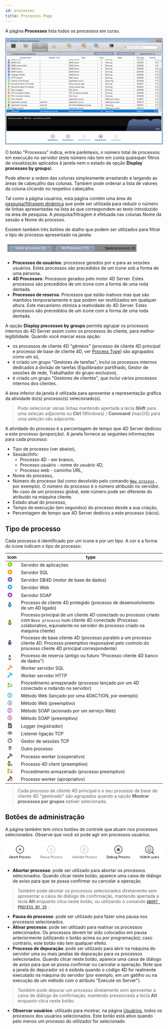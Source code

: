 ```yaml
---
id: processes
title: Processes Page
---
```



A página **Processes** lista todos os processos em curso.

![](../assets/en/Admin/server-admin-process-page.png)


O botão "Processos" indica, entre parêntesis, o número total de processos em execução no servidor (este número não tem em conta quaisquer filtros de visualização aplicados à janela nem o estado da opção **Display processes by groups**).

Pode alterar a ordem das colunas simplesmente arrastando e largando as áreas de cabeçalho das colunas. Também pode ordenar a lista de valores da coluna clicando no respetivo cabeçalho.

Tal como a página usuários, esta página contém uma área de  [pesquisa/filtragem dinâmica](users.md#searchfiltering-area) que pode ser utilizada para reduzir o número de linhas apresentadas na lista às que correspondem ao texto introduzido na área de pesquisa. A pesquisa/filtragem é efetuada nas colunas Nome da sessão e Nome do processo.

Existem também três botões de atalho que podem ser utilizados para filtrar o tipo de processo apresentado na janela:

![](../assets/en/Admin/server-process-buttons.png)

- **Processos de usuários**: processos gerados por e para as sessões usuários. Estes processos são precedidos de um ícone sob a forma de uma persona.
- **4D Processes**: Processos gerados pelo motor 4D Server. Estes processos são precedidos de um ícone com a forma de uma roda dentada.
- **Processos de reserva**: Processos que estão inativos mas que são mantidos temporariamente e que podem ser reutilizados em qualquer altura. Este mecanismo otimiza a reatividade do 4D Server. Estes processos são precedidos de um ícone com a forma de uma roda dentada.

A opção **Display processes by groups** permite agrupar os processos internos do 4D Server assim como os processos do cliente, para melhor legibilidade. Quando você marcar essa opção:

- os processos de cliente 4D "gêmeos" (processo de cliente 4D principal e processo de base de cliente 4D, ver [Process Type](#process-type)) são agrupados como um só,
- é criado um grupo "Gestores de tarefas"; inclui os processos internos dedicados à divisão de tarefas (Equilibrador partilhado, Gestor de sessões de rede, Trabalhador do grupo exclusivo),
- é criado um grupo "Gestores de clientes", que inclui vários processos internos dos clientes.

A área inferior da janela é utilizada para apresentar a representação gráfica da atividade do(s) processo(s) selecionado(s).

> Pode selecionar várias linhas mantendo apertada a tecla **Shift** para uma seleção adjacente ou **Ctrl** (Windows) / **Command** (macOS) para uma seleção não adjacente.

A atividade do processo é a percentagem de tempo que 4D Server dedicou a este processo (proporção). A janela fornece as seguintes informações para cada processo:

- Tipo de processo (ver abaixo),
- Sessão/Info:
    - Processo 4D - em branco,
    - Processo usuário - nome do usuário 4D,
    - Processo web - caminho URL,
- Nome do processo,
- Número do processo (tal como devolvido pelo comando [`New process`](https://doc.4d.com/4dv19/help/command/en/page317.html) , por exemplo). O número do processo é o número atribuído no servidor. No caso de um processo global, este número pode ser diferente do atribuído na máquina cliente.
- Estado atual do processo,
- Tempo de execução (em segundos) do processo desde a sua criação,
- Percentagem de tempo que 4D Server dedicou a este processo (rácio).

## Tipo de processo

Cada processo é identificado por um ícone e por um tipo. A cor e a forma do ícone indicam o tipo de processo:

| icon                                       | type                                                                                                                                                                                                 |
| ------------------------------------------ | ---------------------------------------------------------------------------------------------------------------------------------------------------------------------------------------------------- |
| ![](../assets/en/Admin/server-icon-1.png)  | Servidor de aplicações                                                                                                                                                                               |
| ![](../assets/en/Admin/server-icon-2.png)  | Servidor SQL                                                                                                                                                                                         |
| ![](../assets/en/Admin/server-icon-3.png)  | Servidor DB4D (motor de base de dados)                                                                                                                                                               |
| ![](../assets/en/Admin/server-icon-4.png)  | Servidor Web                                                                                                                                                                                         |
| ![](../assets/en/Admin/server-icon-5.png)  | Servidor SOAP                                                                                                                                                                                        |
| ![](../assets/en/Admin/server-icon-6.png)  | Processo de cliente 4D protegido (processo de desenvolvimento de um 4D ligado)                                                                                                                       |
| ![](../assets/en/Admin/server-icon-7.png)  | Processo principal de um cliente 4D conectado ou processo criado com `Novo processo` num cliente 4D conectado (Processo colaborativo, equivalente no servidor do processo criado na máquina cliente) |
| ![](../assets/en/Admin/server-icon-8.png)  | Processo de base cliente 4D (processo paralelo a um processo cliente 4D. Processo preemptivo responsável pelo controlo do processo cliente 4D principal correspondente)                              |
| ![](../assets/en/Admin/server-icon-9.png)  | Processo de reserva (antigo ou futuro "Processo cliente 4D banco de dados")                                                                                                                          |
| ![](../assets/en/Admin/server-icon-10.png) | Worker servidor SQL                                                                                                                                                                                  |
| ![](../assets/en/Admin/server-icon-11.png) | Worker servidor HTTP                                                                                                                                                                                 |
| ![](../assets/en/Admin/server-icon-13.png) | Procedimento armazenado (processo lançado por um 4D conectado e rodando no servidor)                                                                                                                 |
| ![](../assets/en/Admin/server-icon-14.png) | Método Web (lançado por uma 4DACTION, por exemplo)                                                                                                                                                   |
| ![](../assets/en/Admin/server-icon-15.png) | Método Web (preemptivo)                                                                                                                                                                              |
| ![](../assets/en/Admin/server-icon-16.png) | Método SOAP (acionado por um serviço Web)                                                                                                                                                            |
| ![](../assets/en/Admin/server-icon-17.png) | Método SOAP (preemptivo)                                                                                                                                                                             |
| ![](../assets/en/Admin/server-icon-18.png) | Logger (registrador)                                                                                                                                                                                 |
| ![](../assets/en/Admin/server-icon-19.png) | Listener ligação TCP                                                                                                                                                                                 |
| ![](../assets/en/Admin/server-icon-20.png) | Gestor de sessões TCP                                                                                                                                                                                |
| ![](../assets/en/Admin/server-icon-21.png) | Outro processo                                                                                                                                                                                       |
| ![](../assets/en/Admin/server-icon-22.png) | Processo worker (cooperativo)                                                                                                                                                                        |
| ![](../assets/en/Admin/server-icon-23.png) | Processo 4D client (preemptivo)                                                                                                                                                                      |
| ![](../assets/en/Admin/server-icon-24.png) | Procedimento armazenado (processo preemptivo)                                                                                                                                                        |
| ![](../assets/en/Admin/server-icon-25.png) | Processo worker (apropriativo)                                                                                                                                                                       |

> Cada processo de cliente 4D principal e o seu processo de base de cliente 4D "geminado" são agrupados quando a opção **Mostrar processos por grupos** estiver selecionada.


## Botões de administração

A página também tem cinco botões de controle que atuam nos processos selecionados. Observe que você só pode agir em processos usuários.

![](../assets/en/Admin/server-process-actions.png)

- **Abortar processo**: pode ser utilizado para abortar os processos selecionados. Quando clicar neste botão, aparece uma caixa de diálogo de aviso para que se possa confirmar ou cancelar a operação.

> Também pode abortar os processos selecionados diretamente sem apresentar a caixa de diálogo de confirmação, mantendo apertada a tecla **Alt** enquanto clica neste botão, ou utilizando o comando [`ABORT PROCESS BY ID`](https://doc.4d.com/4dv19/help/command/en/page1634.html) .

- **Pausa do processo**: pode ser utilizado para fazer uma pausa nos processos selecionados.
- **Ativar processo**: pode ser utilizado para reativar os processos selecionados. Os processos devem ter sido colocados em pausa anteriormente (utilizando o botão acima ou por programação); caso contrário, este botão não tem qualquer efeito.
- **Processo de depuração**: pode ser utilizado para abrir na máquina do servidor uma ou mais janelas de depuração para os processos selecionados. Quando clicar neste botão, aparece uma caixa de diálogo de aviso para que se possa confirmar ou cancelar a operação. Note que a janela do depurador só é exibida quando o código 4D for realmente executado na máquina do servidor (por exemplo, em um gatilho ou na execução de um método com o atributo "Execute on Server").

> Também pode depurar um processo diretamente sem apresentar a caixa de diálogo de confirmação, mantendo pressionada a tecla **Alt** enquanto clica neste botão.

- **Observar usuários**: utilizado para mostrar, na página [Usuários](users.md), todos os processos dos usuários selecionados. Este botão está ativo quando pelo menos um processo do utilizador for selecionado.

